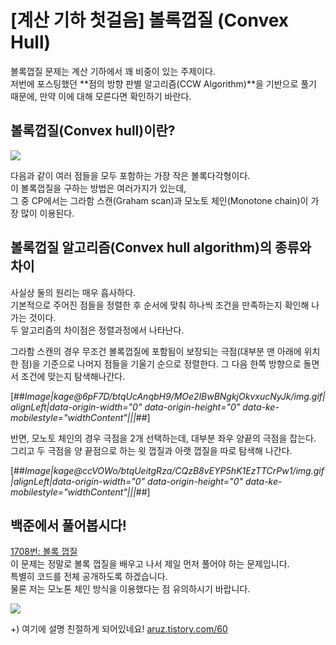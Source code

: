 # [계산 기하 첫걸음] 볼록껍질 (Convex Hull)

볼록껍질 문제는 계산 기하에서 꽤 비중이 있는 주제이다.  
저번에 포스팅했던 **점의 방향 판별 알고리즘(CCW Algorithm)**을 기반으로 풀기 때문에, 만약 이에 대해 모른다면 확인하기 바란다.

## 볼록껍질(Convex hull)이란?

![](https://images.velog.io/images/hgmhc/post/8d37fc10-970c-4859-bc3b-8df629b126a5/%E1%84%86%E1%85%AE%E1%84%8C%E1%85%A6%20(1).png)

  
다음과 같이 여러 점들을 모두 포함하는 가장 작은 볼록다각형이다.  
이 볼록껍질을 구하는 방법은 여러가지가 있는데,  
그 중 CP에서는 그라함 스캔(Graham scan)과 모노토 체인(Monotone chain)이 가장 많이 이용된다.

## 볼록껍질 알고리즘(Convex hull algorithm)의 종류와 차이

사실상 둘의 원리는 매우 흡사하다.  
기본적으로 주어진 점들을 정렬한 후 순서에 맞춰 하나씩 조건을 만족하는지 확인해 나가는 것이다.  
두 알고리즘의 차이점은 정렬과정에서 나타난다.

그라함 스캔의 경우 무조건 볼록껍질에 포함됨이 보장되는 극점(대부분 맨 아래에 위치한 점)을 기준으로 나머지 점들을 기울기 순으로 정렬한다. 그 다음 한쪽 방향으로 돌면서 조건에 맞는지 탐색해나간다.

[##_Image|kage@6pF7D/btqUcAnqbH9/MOe2lBwBNgkjOkvxucNyJk/img.gif|alignLeft|data-origin-width="0" data-origin-height="0" data-ke-mobilestyle="widthContent"|||_##]

  
반면, 모노토 체인의 경우 극점을 2개 선택하는데, 대부분 좌우 양끝의 극점을 잡는다. 그리고 두 극점을 양 끝점으로 하는 윗 껍질과 아랫 껍질을 따로 탐색해 나간다.

[##_Image|kage@ccVOWo/btqUeitgRza/CQzB8vEYP5hK1EzTTCrPw1/img.gif|alignLeft|data-origin-width="0" data-origin-height="0" data-ke-mobilestyle="widthContent"|||_##]

## 백준에서 풀어봅시다!

[1708번: 볼록 껍질](https://www.acmicpc.net/problem/1708)  
이 문제는 정말로 볼록 껍질을 배우고 나서 제일 먼저 풀어야 하는 문제입니다.  
특별히 코드를 전체 공개하도록 하겠습니다.  
물론 저는 모노톤 체인 방식을 이용했다는 점 유의하시기 바랍니다.

![](https://images.velog.io/images/hgmhc/post/df19322e-cf90-4760-8a82-0e0ac5843d24/image.png)

+) 여기에 설명 친절하게 되어있네요! [aruz.tistory.com/60](https://aruz.tistory.com/60)
